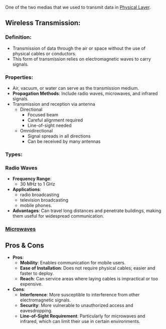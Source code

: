 One of the two medias that we used to transmit data in [Physical Layer](Physical%20Layer.md).
## Wireless Transmission:

### Definition:
- Transmission of data through the air or space without the use of physical cables or conductors.
- This form of transmission relies on electromagnetic waves to carry signals.
### Properties:
- Air, vacuum, or water can serve as the transmission medium.
- **Propagation Methods**: Include radio waves, microwaves, and infrared signals.
- Transmission and reception via antenna
	- Directional
		- Focused beam
		- Careful alignment required
		- Line-of-sight needed
	- Omnidirectional
		- Signal spreads in all directions
		- Can be received by many antennas
### Types:
### Radio Waves
- **Frequency Range**: 
	- 30 MHz to 1 GHz
- **Applications**: 
	- radio broadcasting
	- television broadcasting
	- mobile phones.
- **Advantages**: Can travel long distances and penetrate buildings, making them useful for widespread communication.
### [Microwaves](Microwaves.md)

## Pros & Cons
- **Pros**:
	- **Mobility**: Enables communication for mobile users.
	- **Ease of Installation**: Does not require physical cables; easier and faster to deploy.
	- **Reach**: Can service areas where laying cables is impractical or too expensive.
- **Cons**:
	- **Interference**: More susceptible to interference from other electromagnetic signals.
	- **Security**: More vulnerable to unauthorized access and eavesdropping.
	- **Line-of-Sight Requirement**: Particularly for microwaves and infrared, which can limit their use in certain environments.